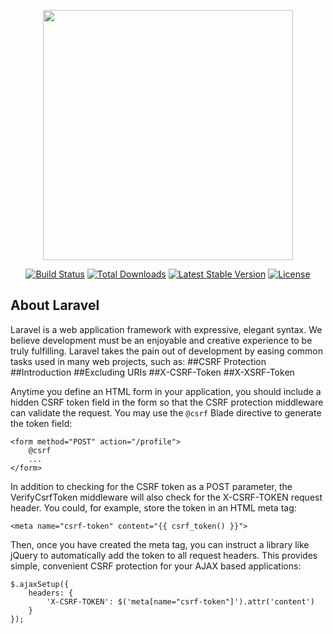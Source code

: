 <p align="center"><img src="https://res.cloudinary.com/dtfbvvkyp/image/upload/v1566331377/laravel-logolockup-cmyk-red.svg" width="400"></p>

<p align="center">
<a href="#"><img src="https://travis-ci.org/laravel/framework.svg" alt="Build Status"></a>
<a href="#"><img src="https://poser.pugx.org/laravel/framework/d/total.svg" alt="Total Downloads"></a>
<a href="#"><img src="https://poser.pugx.org/laravel/framework/v/stable.svg" alt="Latest Stable Version"></a>
<a href="#"><img src="https://poser.pugx.org/laravel/framework/license.svg" alt="License"></a>
</p>


## About Laravel

Laravel is a web application framework with expressive, elegant syntax. We believe development must be an enjoyable and creative experience to be truly fulfilling. Laravel takes the pain out of development by easing common tasks used in many web projects, such as:
##CSRF Protection
##Introduction
##Excluding URIs
##X-CSRF-Token
##X-XSRF-Token

<p>Anytime you define an HTML form in your application, you should include a hidden CSRF token field in the form so that the CSRF protection middleware can validate the request. You may use the <code class=" language-php">@csrf</code> Blade directive to generate the token field:</p>
<pre class=" language-php"><code class=" language-php"><span class="token operator">&lt;</span>form method<span class="token operator">=</span><span class="token double-quoted-string string">"POST"</span> action<span class="token operator">=</span><span class="token double-quoted-string string">"/profile"</span><span class="token operator">&gt;</span>
    @csrf
    <span class="token punctuation">.</span><span class="token punctuation">.</span><span class="token punctuation">.</span>
<span class="token operator">&lt;</span><span class="token operator">/</span>form<span class="token operator">&gt;</span></code></pre>

In addition to checking for the CSRF token as a POST parameter, the VerifyCsrfToken middleware will also check for the X-CSRF-TOKEN request header. You could, for example, store the token in an HTML meta tag:

<pre class=" language-php"><code class=" language-php"><span class="token operator">&lt;</span>meta name<span class="token operator">=</span><span class="token double-quoted-string string">"csrf-token"</span> content<span class="token operator">=</span><span class="token double-quoted-string string">"{{ csrf_token() }}"</span><span class="token operator">&gt;</span></code></pre>


Then, once you have created the meta tag, you can instruct a library like jQuery to automatically add the token to all request headers. This provides simple, convenient CSRF protection for your AJAX based applications:

<pre class=" language-php"><code class=" language-php">$<span class="token punctuation">.</span><span class="token function">ajaxSetup</span><span class="token punctuation">(</span><span class="token punctuation">{</span>
    headers<span class="token punctuation">:</span> <span class="token punctuation">{</span>
        <span class="token single-quoted-string string">'X-CSRF-TOKEN'</span><span class="token punctuation">:</span> $<span class="token punctuation">(</span><span class="token single-quoted-string string">'meta[name="csrf-token"]'</span><span class="token punctuation">)</span><span class="token punctuation">.</span><span class="token function">attr</span><span class="token punctuation">(</span><span class="token single-quoted-string string">'content'</span><span class="token punctuation">)</span>
    <span class="token punctuation">}</span>
<span class="token punctuation">}</span><span class="token punctuation">)</span><span class="token punctuation">;</span></code></pre>